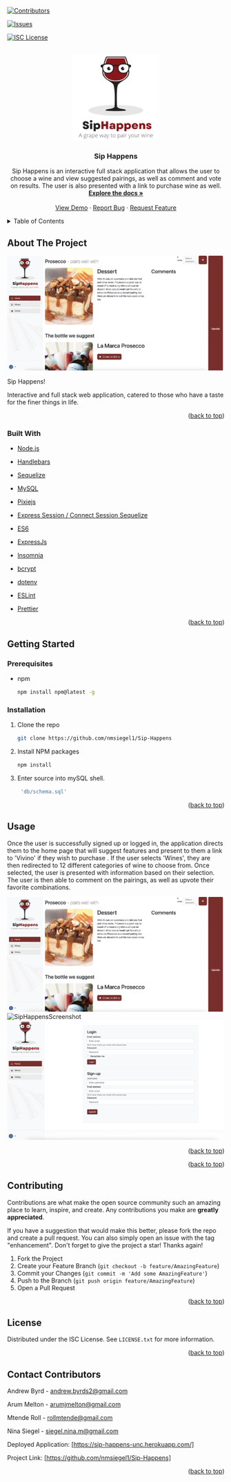<div id="top"></div>

[![Contributors][contributors-shield]][contributors-url]

[![Issues][issues-shield]][issues-url]

[![ISC License][license-shield]][license-url]


<br />
<div align="center">
  <a href="https://github.com/nmsiegel1/Sip-Happens">
    <img src="public/images/SipHappensLogo.png" alt="Logo" width="200" height="200">
  </a>

<h3 align="center">Sip Happens</h3>

  <p align="center">
    Sip Happens is an interactive full stack application that allows the user to choose a wine and view suggested pairings, as well as comment and vote on results. The user is also presented with a link to purchase wine as well.
    <br />
    <a href="https://github.com/nmsiegel1/Sip-Happens"><strong>Explore the docs »</strong></a>
    <br />
    <br />
    <a href="https://github.com/nmsiegel1/Sip-Happens">View Demo</a>
    ·
    <a href="https://github.com/nmsiegel1/Sip-Happens/issues?q=is%3Aissue+is%3Aopen+sort%3Aupdated-desc">Report Bug</a>
    ·
    <a href="https://github.com/nmsiegel1/Sip-Happens/issues?q=is%3Aissue+is%3Aopen+sort%3Aupdated-desc">Request Feature</a>
  </p>
</div>



<!-- TABLE OF CONTENTS -->
<details>
  <summary>Table of Contents</summary>
  <ol>
    <li>
      <a href="#about-the-project">About The Project</a>
      <ul>
        <li><a href="#built-with">Built With</a></li>
      </ul>
    </li>
    <li>
      <a href="#getting-started">Getting Started</a>
      <ul>
        <li><a href="#prerequisites">Prerequisites</a></li>
        <li><a href="#installation">Installation</a></li>
      </ul>
    </li>
    <li><a href="#usage">Usage</a></li>
    <li><a href="#roadmap">Roadmap</a></li>
    <li><a href="#contributing">Contributing</a></li>
    <li><a href="#license">License</a></li>
    <li><a href="#contact">Contact</a></li>
    <li><a href="#acknowledgments">Acknowledgments</a></li>
  </ol>
</details>


## About The Project

![SipHappensScreenshot](/public/images/Demo/DemoScreenshot1.png)

Sip Happens!

Interactive and full stack web application, catered to those who have a taste for the finer things in life.



<p align="right">(<a href="#top">back to top</a>)</p>



### Built With

* [Node.js](https://nodejs.org/en/)
* [Handlebars](https://handlebarsjs.com/)
* [Sequelize](https://sequelize.org/)
* [MySQL](https://www.mysql.com/)
* [Pixiejs](https://pixijs.com/)
* [Express Session / Connect Session Sequelize](https://pixijs.com/)
* [ES6](https://pixijs.com/)
* [ExpressJs](https://expressjs.com/)



* [Insomnia](https://eslint.org/)
* [bcrypt](https://eslint.org/)
* [dotenv](https://eslint.org/)
* [ESLint](https://eslint.org/)
* [Prettier](https://eslint.org/)







<p align="right">(<a href="#top">back to top</a>)</p>




## Getting Started

### Prerequisites

* npm
  ```sh
  npm install npm@latest -g
  ```

### Installation

1. Clone the repo
   ```sh
   git clone https://github.com/nmsiegel1/Sip-Happens
   ```
2. Install NPM packages
   ```sh
   npm install
   ```
3. Enter source into mySQL shell.
   ```js
    'db/schema.sql'
   ```

<p align="right">(<a href="#top">back to top</a>)</p>


## Usage


Once the user is successfully signed up or logged in, the application directs them to the home page that will suggest features and present to them a link to 'Vivino' if they wish to purchase . If the user selects 'Wines', they are then redirected to 12 different categories of wine to choose from. Once selected, the user is presented with information based on their selection. The user is then able to comment on the pairings, as well as upvote their favorite combinations.

![SipHappensScreenshot](/public/images/Demo/DemoScreenshot1.png)
![SipHappensScreenshot](/public/images/Demo/DemoScreenshot2.png)
![SipHappensScreenshot](/public/images/Demo/LoginDemo.png)


<p align="right">(<a href="#top">back to top</a>)</p>




<p align="right">(<a href="#top">back to top</a>)</p>



## Contributing

Contributions are what make the open source community such an amazing place to learn, inspire, and create. Any contributions you make are **greatly appreciated**.

If you have a suggestion that would make this better, please fork the repo and create a pull request. You can also simply open an issue with the tag "enhancement".
Don't forget to give the project a star! Thanks again!

1. Fork the Project
2. Create your Feature Branch (`git checkout -b feature/AmazingFeature`)
3. Commit your Changes (`git commit -m 'Add some AmazingFeature'`)
4. Push to the Branch (`git push origin feature/AmazingFeature`)
5. Open a Pull Request

<p align="right">(<a href="#top">back to top</a>)</p>



<!-- LICENSE -->
## License

Distributed under the ISC License. See `LICENSE.txt` for more information.

<p align="right">(<a href="#top">back to top</a>)</p>



<!-- CONTACT -->
## Contact Contributors

Andrew Byrd - andrew.byrds2@gmail.com

Arum Melton - arumjmelton@gmail.com

Mtende Roll - rollmtende@gmail.com

Nina Siegel - siegel.nina.m@gmail.com

Deployed Application: [https://sip-happens-unc.herokuapp.com/]

Project Link: [https://github.com/nmsiegel1/Sip-Happens]

<p align="right">(<a href="#top">back to top</a>)</p>








<!-- MARKDOWN LINKS & IMAGES -->
<!-- https://www.markdownguide.org/basic-syntax/#reference-style-links -->
[contributors-shield]: https://img.shields.io/github/contributors/github_username/repo_name.svg?style=for-the-badge
[contributors-url]: https://github.com/nmsiegel1/Sip-Happens/graphs/contributors
[forks-shield]: https://img.shields.io/github/forks/github_username/repo_name.svg?style=for-the-badge
[forks-url]: https://github.com/github_username/repo_name/network/members
[stars-shield]: https://img.shields.io/github/stars/github_username/repo_name.svg?style=for-the-badge
[stars-url]: https://github.com/github_username/repo_name/stargazers
[issues-shield]: https://img.shields.io/github/issues/github_username/repo_name.svg?style=for-the-badge
[issues-url]: https://github.com/nmsiegel1/Sip-Happens/issues
[license-shield]: https://img.shields.io/github/license/github_username/repo_name.svg?style=for-the-badge
[license-url]: https://github.com/nmsiegel1/Sip-Happens/blob/Readme/LICENSE.txt
[linkedin-shield]: https://img.shields.io/badge/-LinkedIn-black.svg?style=for-the-badge&logo=linkedin&colorB=555
[linkedin-url]: https://linkedin.com/in/linkedin_username
[product-screenshot1]: public/images/Demo/DemoScreenshot1.png
[product-screenshot2]: public/images/Demo/DemoScreenshot2.png
[product-screenshotlogin]: public/images/Demo/LoginDemo.png
[Next.js]: https://img.shields.io/badge/next.js-000000?style=for-the-badge&logo=nextdotjs&logoColor=white
[Next-url]: https://nextjs.org/
[React.js]: https://img.shields.io/badge/React-20232A?style=for-the-badge&logo=react&logoColor=61DAFB
[React-url]: https://reactjs.org/
[Vue.js]: https://img.shields.io/badge/Vue.js-35495E?style=for-the-badge&logo=vuedotjs&logoColor=4FC08D
[Vue-url]: https://vuejs.org/
[Angular.io]: https://img.shields.io/badge/Angular-DD0031?style=for-the-badge&logo=angular&logoColor=white
[Angular-url]: https://angular.io/
[Svelte.dev]: https://img.shields.io/badge/Svelte-4A4A55?style=for-the-badge&logo=svelte&logoColor=FF3E00
[Svelte-url]: https://svelte.dev/
[Laravel.com]: https://img.shields.io/badge/Laravel-FF2D20?style=for-the-badge&logo=laravel&logoColor=white
[Laravel-url]: https://laravel.com
[Bootstrap.com]: https://img.shields.io/badge/Bootstrap-563D7C?style=for-the-badge&logo=bootstrap&logoColor=white
[Bootstrap-url]: https://getbootstrap.com
[JQuery.com]: https://img.shields.io/badge/jQuery-0769AD?style=for-the-badge&logo=jquery&logoColor=white
[JQuery-url]: https://jquery.com 
